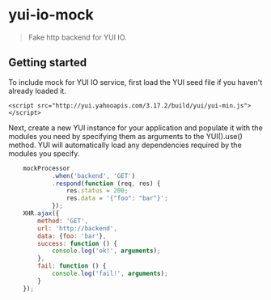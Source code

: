 yui-io-mock
===========

>Fake http backend for YUI IO.

## Getting started
To include mock for YUI IO service, first load the YUI seed file if you haven't already loaded it.

`<script src="http://yui.yahooapis.com/3.17.2/build/yui/yui-min.js"></script>`

Next, create a new YUI instance for your application and populate it with the modules you need by specifying them as
arguments to the YUI().use() method. YUI will automatically load any dependencies required by the modules you specify.

```js
    mockProcessor
            .when('backend', 'GET')
            .respond(function (req, res) {
                res.status = 200;
                res.data = '{"foo": "bar"}';
            });
    XHR.ajax({
        method: 'GET',
        url: 'http://backend',
        data: {foo: 'bar'},
        success: function () {
            console.log('ok!', arguments);
        },
        fail: function () {
            console.log('fail!', arguments);
        }
    });

```
